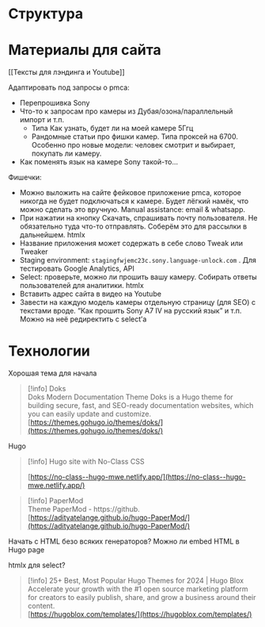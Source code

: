 # Структура

# Материалы для сайта

[[Тексты для лэндинга и Youtube]]

Адаптировать под запросы о pmca:

- Перепрошивка Sony
- Что-то к запросам про камеры из Дубая/озона/параллельный импорт и т.п.
    - Типа Как узнать, будет ли на моей камере 5Ггц
    - Рандомные статьи про фишки камер. Типа проксей на 6700. Особенно про новые модели: человек смотрит и выбирает, покупать ли камеру.
- Как поменять язык на камере Sony такой-то…

Фишечки:

- Можно выложить на сайте фейковое приложение pmca, которое никогда не будет подключаться к камере. Будет лёгкий намёк, что можно сделать это вручную. Manual assistance: email & whatsapp.
- При нажатии на кнопку Скачать, спрашивать почту пользователя. Не обязательно туда что-то отправлять. Соберём это для рассылки в дальнейшем. htmlx
- Название приложения может содержать в себе слово Tweak или Tweaker
- Staging environment: `stagingfwjemc23c.sony.language-unlock.com` . Для тестировать Google Analytics, API
- Select: проверьте, можно ли прошить вашу камеру. Собирать ответы пользователей для аналитики. htmlx
- Вставить адрес сайта в видео на Youtube
- Завести на каждую модель камеры отдельную страницу (для SEO) с текстами вроде. “Как прошить Sony A7 IV на русский язык” и т.п. Можно на неё редиректить с select’а

# Технологии

Хорошая тема для начала

> [!info] Doks  
> Doks Modern Documentation Theme Doks is a Hugo theme for building secure, fast, and SEO-ready documentation websites, which you can easily update and customize.  
> [https://themes.gohugo.io/themes/doks/](https://themes.gohugo.io/themes/doks/)  

Hugo

> [!info] Hugo site with No-Class CSS  
>  
> [https://no-class--hugo-mwe.netlify.app/](https://no-class--hugo-mwe.netlify.app/)  

> [!info] PaperMod  
> Theme PaperMod - https://github.  
> [https://adityatelange.github.io/hugo-PaperMod/](https://adityatelange.github.io/hugo-PaperMod/)  

Начать с HTML безо всяких генераторов? Можно ли embed HTML в Hugo page

htmlx для select?

> [!info] 25+ Best, Most Popular Hugo Themes for 2024 | Hugo Blox  
> Accelerate your growth with the \#1 open source marketing platform for creators to easily publish, share, and grow a business around their content.  
> [https://hugoblox.com/templates/](https://hugoblox.com/templates/)